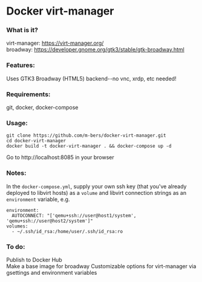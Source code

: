 # Docker virt-manager

### What is it? 
virt-manager: https://virt-manager.org/  
broadway: https://developer.gnome.org/gtk3/stable/gtk-broadway.html

### Features:
Uses GTK3 Broadway (HTML5) backend--no vnc, xrdp, etc needed!

### Requirements:
git, docker, docker-compose

### Usage: 

    git clone https://github.com/m-bers/docker-virt-manager.git
    cd docker-virt-manager
    docker build -t docker-virt-manager . && docker-compose up -d
    
Go to http://localhost:8085 in your browser

### Notes:
In the `docker-compose.yml`, supply your own ssh key (that you've already deployed to libvirt hosts) as a `volume` and libvirt connection strings as an `environment` variable, e.g.

    environment:
      AUTOCONNECT: "['qemu+ssh://user@host1/system', 'qemu+ssh://user@host2/system']"
    volumes:
      - ~/.ssh/id_rsa:/home/user/.ssh/id_rsa:ro
      
### To do:
Publish to Docker Hub  
Make a base image for broadway 
Customizable options for virt-manager via gsettings and environment variables  
